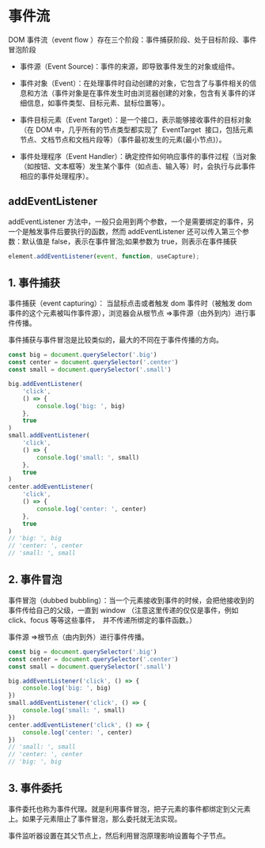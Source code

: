 # 事件流

DOM 事件流（event flow ）存在三个阶段：事件捕获阶段、处于目标阶段、事件冒泡阶段

-   事件源（Event Source)：事件的来源，即导致事件发生的对象或组件。

-   事件对象（Event）：在处理事件时自动创建的对象，它包含了与事件相关的信息和方法（事件对象是在事件发生时由浏览器创建的对象，包含有关事件的详细信息，如事件类型、目标元素、鼠标位置等）。

-   事件目标元素（Event Target）：是一个接口，表示能够接收事件的目标对象（在 DOM 中，几乎所有的节点类型都实现了  EventTarget  接口，包括元素节点、文档节点和文档片段等）（事件最初发生的元素(最小节点)）。

-   事件处理程序（Event Handler）：确定控件如何响应事件的事件过程（当对象（如按钮、文本框等）发生某个事件（如点击、输入等）时，会执行与此事件相应的事件处理程序）。

## addEventListener

addEventListener 方法中，一般只会用到两个参数，一个是需要绑定的事件，另一个是触发事件后要执行的函数，然而 addEventListener 还可以传入第三个参数：默认值是 false，表示在事件冒泡;如果参数为 true，则表示在事件捕获

```javascript
element.addEventListener(event, function, useCapture);
```

## 1. 事件捕获

事件捕获（event capturing）： 当鼠标点击或者触发 dom 事件时（被触发 dom 事件的这个元素被叫作事件源），浏览器会从根节点 =>事件源（由外到内）进行事件传播。

事件捕获与事件冒泡是比较类似的，最大的不同在于事件传播的方向。

```javascript
const big = document.querySelector('.big')
const center = document.querySelector('.center')
const small = document.querySelector('.small')

big.addEventListener(
    'click',
    () => {
        console.log('big: ', big)
    },
    true
)
small.addEventListener(
    'click',
    () => {
        console.log('small: ', small)
    },
    true
)
center.addEventListener(
    'click',
    () => {
        console.log('center: ', center)
    },
    true
)
// 'big: ', big
// 'center: ', center
// 'small: ', small
```

## 2. 事件冒泡

事件冒泡（dubbed bubbling）：当一个元素接收到事件的时候，会把他接收到的事件传给自己的父级，一直到 window （注意这里传递的仅仅是事件，例如 click、focus 等等这些事件，  并不传递所绑定的事件函数。）

事件源 =>根节点（由内到外）进行事件传播。

```javascript
const big = document.querySelector('.big')
const center = document.querySelector('.center')
const small = document.querySelector('.small')

big.addEventListener('click', () => {
    console.log('big: ', big)
})
small.addEventListener('click', () => {
    console.log('small: ', small)
})
center.addEventListener('click', () => {
    console.log('center: ', center)
})
// 'small: ', small
// 'center: ', center
// 'big: ', big
```

## 3. 事件委托

事件委托也称为事件代理。就是利用事件冒泡，把子元素的事件都绑定到父元素上。如果子元素阻止了事件冒泡，那么委托就无法实现。

事件监听器设置在其父节点上，然后利用冒泡原理影响设置每个子节点。
